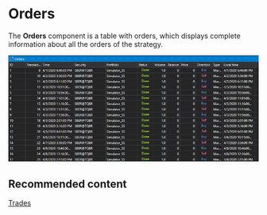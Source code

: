 # Orders

The **Orders** component is a table with orders, which displays complete information about all the orders of the strategy. 

![Designer Applications 00](../../../../images/designer_applications_00.png)

## Recommended content

[Trades](trades.md)
